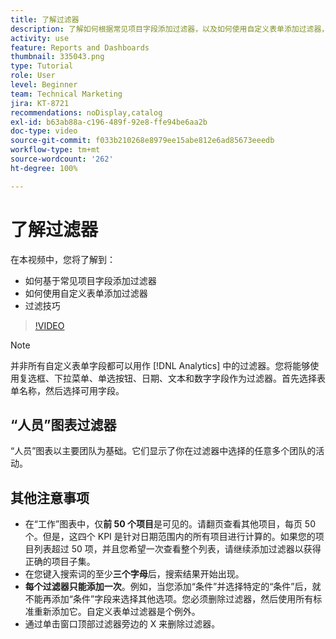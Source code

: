 ```yaml
---
title: 了解过滤器
description: 了解如何根据常见项目字段添加过滤器，以及如何使用自定义表单添加过滤器，全部尽在 [!UICONTROL Enhanced analytics]。
activity: use
feature: Reports and Dashboards
thumbnail: 335043.png
type: Tutorial
role: User
level: Beginner
team: Technical Marketing
jira: KT-8721
recommendations: noDisplay,catalog
exl-id: b63ab88a-c196-489f-92e8-ffe94be6aa2b
doc-type: video
source-git-commit: f033b210268e8979ee15abe812e6ad85673eeedb
workflow-type: tm+mt
source-wordcount: '262'
ht-degree: 100%

---
```


# 了解过滤器

在本视频中，您将了解到：

* 如何基于常见项目字段添加过滤器
* 如何使用自定义表单添加过滤器
* 过滤技巧

>[!VIDEO](https://video.tv.adobe.com/v/335043/?quality=12&learn=on)

>[!NOTE]
>
>并非所有自定义表单字段都可以用作 [!DNL Analytics] 中的过滤器。您将能够使用复选框、下拉菜单、单选按钮、日期、文本和数字字段作为过滤器。首先选择表单名称，然后选择可用字段。

## “人员”图表过滤器

“人员”图表以主要团队为基础。它们显示了你在过滤器中选择的任意多个团队的活动。

## 其他注意事项

* 在“工作”图表中，仅&#x200B;**前 50 个项目**&#x200B;是可见的。请翻页查看其他项目，每页 50 个。但是，这四个 KPI 是针对日期范围内的所有项目进行计算的。如果您的项目列表超过 50 项，并且您希望一次查看整个列表，请继续添加过滤器以获得正确的项目子集。
* 在您键入搜索词的至少&#x200B;**三个字母**&#x200B;后，搜索结果开始出现。
* **每个过滤器只能添加一次**。例如，当您添加“条件”并选择特定的“条件”后，就不能再添加“条件”字段来选择其他选项。您必须删除过滤器，然后使用所有标准重新添加它。自定义表单过滤器是个例外。
* 通过单击窗口顶部过滤器旁边的 X 来删除过滤器。
